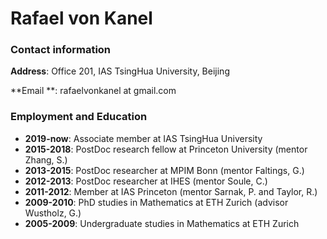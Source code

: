 # Rafael von Kanel

### Contact information

**Address**: Office 201, IAS TsingHua University, Beijing

**Email  **: rafaelvonkanel at gmail.com

### Employment and Education
- **2019-now**: Associate member at IAS TsingHua University
- **2015-2018**: PostDoc research fellow at Princeton University (mentor Zhang, S.)
- **2013-2015**: PostDoc researcher at MPIM Bonn (mentor Faltings, G.)
- **2012-2013**: PostDoc researcher at IHES (mentor Soule, C.)
- **2011-2012**: Member at IAS Princeton (mentor Sarnak, P. and Taylor, R.)
- **2009-2010**: PhD studies in Mathematics at ETH Zurich (advisor Wustholz, G.)
- **2005-2009**: Undergraduate studies in Mathematics at ETH Zurich
